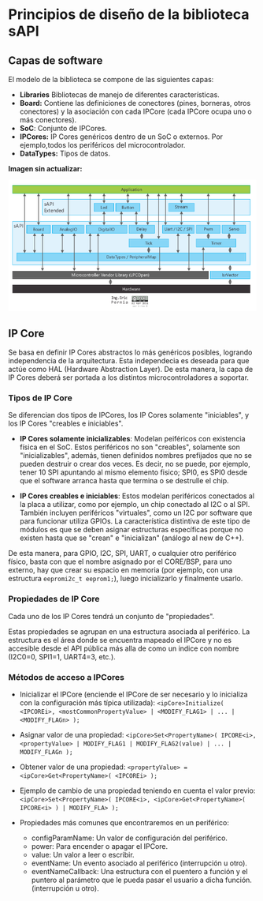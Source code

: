 # Principios de diseño de la biblioteca sAPI

## Capas de software

El modelo de la biblioteca se compone de las siguientes capas:

- **Libraries** Bibliotecas de manejo de diferentes características.
- **Board:** Contiene las definiciones de conectores (pines, borneras, otros conectores) y la asociación con cada IPCore (cada IPCore ocupa uno o más conectores).
- **SoC**: Conjunto de IPCores.
- **IPCores:** IP Cores genéricos dentro de un SoC o externos. Por ejemplo,todos los periféricos del microcontrolador.
- **DataTypes:** Tipos de datos.

**Imagen sin actualizar:**

![Imagen "sapi-modulos-capas.png" no encontrada](assets/img/sapi-modulos-capas.png "Módulos y capas de la biblioteca sAPI")

## IP Core

Se basa en definir IP Cores abstractos lo más genéricos posibles, logrando
independencia de la arquitectura. Esta independecia es deseada para que actúe
como HAL (Hardware Abstraction Layer). De esta manera, la capa de IP Cores 
deberá ser portada a los distintos microcontroladores a soportar.

### Tipos de IP Core

Se diferencian dos tipos de IPCores, los IP Cores solamente "iniciables", y los
IP Cores "creables e iniciables".

- **IP Cores solamente inicializables**: 
Modelan peiféricos con existencia física en el SoC. Estos periféricos no son
"creables", solamente son "inicializables", además, tienen definidos nombres
prefijados que no se pueden destruir o crear dos veces. Es decir, no se puede,
por ejemplo, tener 10 SPI apuntando al mismo elemento fisico; SPI0, es SPI0 
desde que el software arranca hasta que termina o se destrulle el chip.

- **IP Cores creables e iniciables**: 
Estos modelan periféricos conectados al la placa a utilizar, como por ejemplo,
un chip conectado al I2C o al SPI. También incluyen periféricos "virtuales",
como un I2C por software que para funcionar utiliza GPIOs.
La característica distintiva de este tipo de módulos es que se deben asignar
estructuras específicas porque no existen hasta que se "crean" e "inicializan"
(análogo al new de C++).

De esta manera, para GPIO, I2C, SPI, UART, o cualquier otro periférico físico,
basta con que el nombre asignado por el CORE/BSP, para uno externo, hay que
crear su espacio en memoria (por ejemplo, con una estructura 
``eepromi2c_t eeprom1;``), luego inicializarlo y finalmente usarlo.

### Propiedades de IP Core

Cada uno de los IP Cores tendrá un conjunto de "propiedades". 

Estas propiedades se agrupan en una estructura asociada al periférico. La
estructura es el área donde se encuentra mapeado el IPCore y no es accesible
desde el API pública más alla de como un indice con nombre (I2C0=0, SPI1=1,
UART4=3, etc.).

### Métodos de acceso a IPCores

- Inicializar el IPCore (enciende el IPCore de ser necesario y lo inicializa con la configuración más típica utilizada): ``<ipCore>Initialize( <IPCOREi>, <mostCommonPropertyValue> | <MODIFY_FLAG1> | ... | <MODIFY_FLAGn> );``

- Asignar valor de una propiedad: ``<ipCore>Set<PropertyName>( IPCORE<i>, <propertyValue> | MODIFY_FLAG1 | MODIFY_FLAG2(value) | ... | MODIFY_FLAGn );``

- Obtener valor de una propiedad: ``<propertyValue> = <ipCore>Get<PropertyName>( <IPCOREi> );``

- Ejemplo de cambio de una propiedad teniendo en cuenta el valor previo:``<ipCore>Set<PropertyName>( IPCORE<i>, <ipCore>Get<PropertyName>( IPCORE<i> ) | MODIFY_FLA> );``

- Propiedades más comunes que encontraremos en un periférico:
   - configParamName: Un valor de configuración del periférico.
   - power: Para encender o apagar el IPCore.
   - value: Un valor a leer o escribir.
   - eventName: Un evento asociado al periférico (interrupción u otro).
   - eventNameCallback: Una estructura con el puentero a función y el puntero al parámetro que le pueda pasar el usuario a dicha función. (interrupción u otro).


